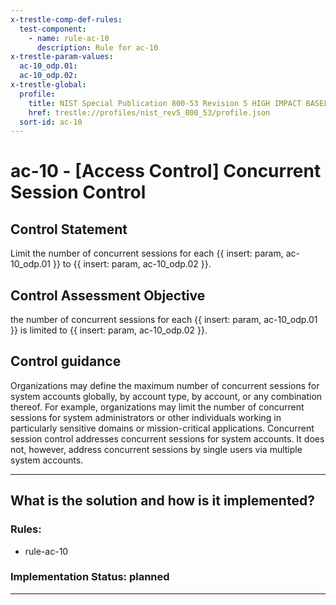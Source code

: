```yaml
---
x-trestle-comp-def-rules:
  test-component:
    - name: rule-ac-10
      description: Rule for ac-10
x-trestle-param-values:
  ac-10_odp.01:
  ac-10_odp.02:
x-trestle-global:
  profile:
    title: NIST Special Publication 800-53 Revision 5 HIGH IMPACT BASELINE
    href: trestle://profiles/nist_rev5_800_53/profile.json
  sort-id: ac-10
---
```


# ac-10 - \[Access Control\] Concurrent Session Control

## Control Statement

Limit the number of concurrent sessions for each {{ insert: param, ac-10_odp.01 }} to {{ insert: param, ac-10_odp.02 }}.

## Control Assessment Objective

the number of concurrent sessions for each {{ insert: param, ac-10_odp.01 }} is limited to {{ insert: param, ac-10_odp.02 }}.

## Control guidance

Organizations may define the maximum number of concurrent sessions for system accounts globally, by account type, by account, or any combination thereof. For example, organizations may limit the number of concurrent sessions for system administrators or other individuals working in particularly sensitive domains or mission-critical applications. Concurrent session control addresses concurrent sessions for system accounts. It does not, however, address concurrent sessions by single users via multiple system accounts.

______________________________________________________________________

## What is the solution and how is it implemented?

<!-- For implementation status enter one of: implemented, partial, planned, alternative, not-applicable -->

<!-- Note that the list of rules under ### Rules: is read-only and changes will not be captured after assembly to JSON -->

<!-- Add control implementation description here for control: ac-10 -->

### Rules:

  - rule-ac-10

### Implementation Status: planned

______________________________________________________________________
